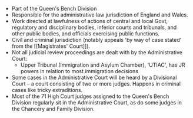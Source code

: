 - Part of the Queen's Bench Division
- Responsible for the administrative law jurisdiction of England and Wales.
- Work directed at lawfulness of actions of central and local Govt, regulatory and disciplinary bodies, inferior courts and tribunals, and other public bodies, and officials exercising public functions.
- Civil and criminal jurisdiction (notably appeals 'by way of case stated' from the [[Magistrates' Court]]). 
- Not all judicial review proceedings are dealt with by the Administrative Court: 
	- Upper Tribunal (Immigration and Asylum Chamber), 'UTIAC', has JR powers in relation to most immigration decisions
- Some cases in the Administrative Court will be heard by a Divisional Court – a court consisting of two or more judges. Happens in criminal cases like tricky extraditions.
- Most of the 71 High Court judges assigned to the Queen's Bench Division regularly sit in the Administrative Court, as do some judges in the Chancery and Family Division. 

